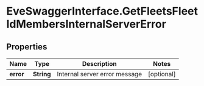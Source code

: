 # EveSwaggerInterface.GetFleetsFleetIdMembersInternalServerError

## Properties
Name | Type | Description | Notes
------------ | ------------- | ------------- | -------------
**error** | **String** | Internal server error message | [optional] 


